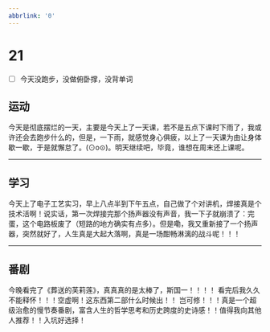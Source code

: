 ```yaml
---
abbrlink: '0'
---
```

# 21

- [ ] 今天没跑步，没做俯卧撑，没背单词

## 运动

今天是彻底摆烂的一天，主要是今天上了一天课，若不是五点下课时下雨了，我或许还会去跑步什么的，但是，一下雨，就感觉身心俱疲，以上了一天课为由让身体歇一歇，于是就懈怠了。(⊙o⊙)。明天继续吧，毕竟，谁想在周末还上课呢。
***

## 学习

今天上了电子工艺实习，早上八点半到下午五点，自己做了个对讲机，焊接真是个技术活啊！说实话，第一次焊接完那个扬声器没有声音，我一下子就崩溃了：完蛋，这个电路板废了（短路的地方确实有点多）。但是嘞，我又重新接了一个扬声器，突然就好了，人生真是大起大落啊，真是一场酣畅淋漓的战斗呢！！！
***

## 番剧

今晚看完了《葬送的芙莉莲》，真真真的是太棒了，斯国一！！！！
看完后我久久不能释怀！！！空虚啊！这东西第二部什么时候出！！
岂可修！！！真是一个超级治愈的慢节奏番剧，富含人生的哲学思考和历史跨度的史诗感！！值得我向其他人推荐！！入坑好选择！

